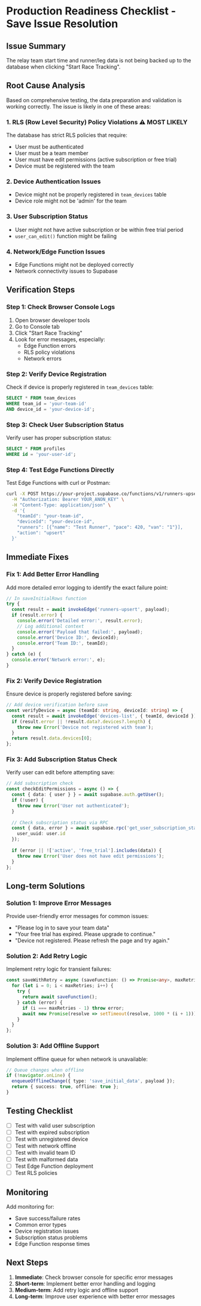 # Production Readiness Checklist - Save Issue Resolution

## Issue Summary
The relay team start time and runner/leg data is not being backed up to the database when clicking "Start Race Tracking".

## Root Cause Analysis
Based on comprehensive testing, the data preparation and validation is working correctly. The issue is likely in one of these areas:

### 1. RLS (Row Level Security) Policy Violations ⚠️ **MOST LIKELY**
The database has strict RLS policies that require:
- User must be authenticated
- User must be a team member  
- User must have edit permissions (active subscription or free trial)
- Device must be registered with the team

### 2. Device Authentication Issues
- Device might not be properly registered in `team_devices` table
- Device role might not be 'admin' for the team

### 3. User Subscription Status
- User might not have active subscription or be within free trial period
- `user_can_edit()` function might be failing

### 4. Network/Edge Function Issues
- Edge Functions might not be deployed correctly
- Network connectivity issues to Supabase

## Verification Steps

### Step 1: Check Browser Console Logs
1. Open browser developer tools
2. Go to Console tab
3. Click "Start Race Tracking" 
4. Look for error messages, especially:
   - Edge Function errors
   - RLS policy violations
   - Network errors

### Step 2: Verify Device Registration
Check if device is properly registered in `team_devices` table:
```sql
SELECT * FROM team_devices 
WHERE team_id = 'your-team-id' 
AND device_id = 'your-device-id';
```

### Step 3: Check User Subscription Status
Verify user has proper subscription status:
```sql
SELECT * FROM profiles 
WHERE id = 'your-user-id';
```

### Step 4: Test Edge Functions Directly
Test Edge Functions with curl or Postman:
```bash
curl -X POST https://your-project.supabase.co/functions/v1/runners-upsert \
  -H "Authorization: Bearer YOUR_ANON_KEY" \
  -H "Content-Type: application/json" \
  -d '{
    "teamId": "your-team-id",
    "deviceId": "your-device-id", 
    "runners": [{"name": "Test Runner", "pace": 420, "van": "1"}],
    "action": "upsert"
  }'
```

## Immediate Fixes

### Fix 1: Add Better Error Handling
Add more detailed error logging to identify the exact failure point:

```typescript
// In saveInitialRows function
try {
  const result = await invokeEdge('runners-upsert', payload);
  if (result.error) {
    console.error('Detailed error:', result.error);
    // Log additional context
    console.error('Payload that failed:', payload);
    console.error('Device ID:', deviceId);
    console.error('Team ID:', teamId);
  }
} catch (e) {
  console.error('Network error:', e);
}
```

### Fix 2: Verify Device Registration
Ensure device is properly registered before saving:

```typescript
// Add device verification before save
const verifyDevice = async (teamId: string, deviceId: string) => {
  const result = await invokeEdge('devices-list', { teamId, deviceId });
  if (result.error || !result.data?.devices?.length) {
    throw new Error('Device not registered with team');
  }
  return result.data.devices[0];
};
```

### Fix 3: Add Subscription Status Check
Verify user can edit before attempting save:

```typescript
// Add subscription check
const checkEditPermissions = async () => {
  const { data: { user } } = await supabase.auth.getUser();
  if (!user) {
    throw new Error('User not authenticated');
  }
  
  // Check subscription status via RPC
  const { data, error } = await supabase.rpc('get_user_subscription_status', {
    user_uuid: user.id
  });
  
  if (error || !['active', 'free_trial'].includes(data)) {
    throw new Error('User does not have edit permissions');
  }
};
```

## Long-term Solutions

### Solution 1: Improve Error Messages
Provide user-friendly error messages for common issues:
- "Please log in to save your team data"
- "Your free trial has expired. Please upgrade to continue."
- "Device not registered. Please refresh the page and try again."

### Solution 2: Add Retry Logic
Implement retry logic for transient failures:
```typescript
const saveWithRetry = async (saveFunction: () => Promise<any>, maxRetries = 3) => {
  for (let i = 0; i < maxRetries; i++) {
    try {
      return await saveFunction();
    } catch (error) {
      if (i === maxRetries - 1) throw error;
      await new Promise(resolve => setTimeout(resolve, 1000 * (i + 1)));
    }
  }
};
```

### Solution 3: Add Offline Support
Implement offline queue for when network is unavailable:
```typescript
// Queue changes when offline
if (!navigator.onLine) {
  enqueueOfflineChange({ type: 'save_initial_data', payload });
  return { success: true, offline: true };
}
```

## Testing Checklist

- [ ] Test with valid user subscription
- [ ] Test with expired subscription  
- [ ] Test with unregistered device
- [ ] Test with network offline
- [ ] Test with invalid team ID
- [ ] Test with malformed data
- [ ] Test Edge Function deployment
- [ ] Test RLS policies

## Monitoring

Add monitoring for:
- Save success/failure rates
- Common error types
- Device registration issues
- Subscription status problems
- Edge Function response times

## Next Steps

1. **Immediate**: Check browser console for specific error messages
2. **Short-term**: Implement better error handling and logging
3. **Medium-term**: Add retry logic and offline support
4. **Long-term**: Improve user experience with better error messages
